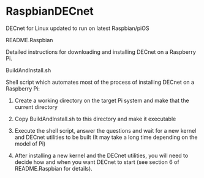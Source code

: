 # RaspbianDECnet

DECnet for Linux updated to run on latest Raspbian/piOS

README.Raspbian

Detailed instructions for downloading and installing DECnet on a Raspberry Pi.

BuildAndInstall.sh

Shell script which automates most of the process of installing DECnet on a Raspberry Pi:

1. Create a working directory on the target Pi system and make that the current directory

2. Copy BuildAndInstall.sh to this directory and make it executable

3. Execute the shell script, answer the questions and wait for a new kernel and DECnet utilities to be built
   (It may take a long time depending on the model of Pi)
4. After installing a new kernel and the DECnet utilities, you will need to decide how and when you want DECnet
   to start (see section 6 of README.Raspbian for details).
